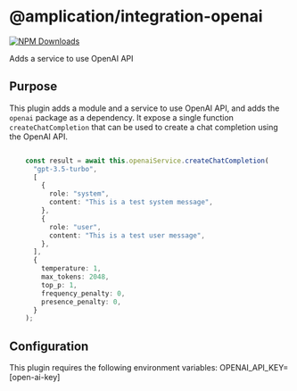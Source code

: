 # @amplication/integration-openai

[![NPM Downloads](https://img.shields.io/npm/dt/@amplication/integration-openai)](https://www.npmjs.com/package/@amplication/integration-openai) 

Adds a service to use OpenAI API 

## Purpose

This plugin adds a module and a service to use OpenAI API, and adds the `openai` package as a dependency. 
It expose a single function `createChatCompletion` that can be used to create a chat completion using the OpenAI API.

```ts

    const result = await this.openaiService.createChatCompletion(
      "gpt-3.5-turbo",
      [
        {
          role: "system",
          content: "This is a test system message",
        },
        {
          role: "user",
          content: "This is a test user message",
        },
      ],
      {
        temperature: 1,
        max_tokens: 2048,
        top_p: 1,
        frequency_penalty: 0,
        presence_penalty: 0,
      }
    );

```


## Configuration

This plugin requires the following environment variables:
OPENAI_API_KEY=[open-ai-key]


